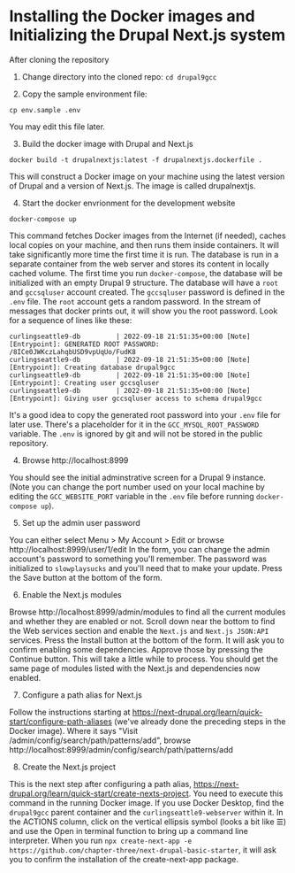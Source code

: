 # Installing the Docker images and Initializing the Drupal Next.js system

After cloning the repository

1. Change directory into the cloned repo: `cd drupal9gcc`

2. Copy the sample environment file:

`cp env.sample .env`

You may edit this file later.

3. Build the docker image with Drupal and Next.js

`docker build -t drupalnextjs:latest -f drupalnextjs.dockerfile .`

This will construct a Docker image on your machine using the latest version
of Drupal and a version of Next.js.  The image is called drupalnextjs.

4. Start the docker envrionment for the development website

`docker-compose up`

This command fetches Docker images from the Internet (if needed),
caches local copies on your machine, and then runs them inside
containers.  It will take significantly more time the first time it is
run.  The database is run in a separate container from the web server
and stores its content in locally cached volume.  The first time you
run `docker-compose`, the database will be initialized with an empty
Drupal 9 structure.  The database will have a `root` and `gccsqluser`
account created.  The `gccsqluser` password is defined in the `.env`
file.  The `root` account gets a random password. In the stream of
messages that docker prints out, it will show you the root password.
Look for a sequence of lines like these:

```
curlingseattle9-db         | 2022-09-18 21:51:35+00:00 [Note] [Entrypoint]: GENERATED ROOT PASSWORD: /8ICe0JWKczLahqbUSD9vpUqUo/FudK8
curlingseattle9-db         | 2022-09-18 21:51:35+00:00 [Note] [Entrypoint]: Creating database drupal9gcc
curlingseattle9-db         | 2022-09-18 21:51:35+00:00 [Note] [Entrypoint]: Creating user gccsqluser
curlingseattle9-db         | 2022-09-18 21:51:35+00:00 [Note] [Entrypoint]: Giving user gccsqluser access to schema drupal9gcc
```

It's a good idea to copy the generated root password into your `.env`
file for later use.  There's a placeholder for it in the
`GCC_MYSQL_ROOT_PASSWORD` variable.  The `.env` is ignored by git and
will not be stored in the public repository.

4. Browse http://localhost:8999

You should see the initial adminstrative screen for a Drupal 9 instance.
(Note you can change the port number used on your local machine by
editing the `GCC_WEBSITE_PORT` variable in the `.env` file before running
`docker-compose up`).

5. Set up the admin user password

You can either select Menu > My Account > Edit or browse
http://localhost:8999/user/1/edit In the form, you can change the
admin account's password to something you'll remember.  The password
was initialized to `slowplaysucks` and you'll need that to make your
update.  Press the Save button at the bottom of the form.

6. Enable the Next.js modules

Browse http://localhost:8999/admin/modules to find all the current
modules and whether they are enabled or not.  Scroll down near the
bottom to find the Web services section and enable the `Next.js` and
`Next.js JSON:API` services.  Press the Install button at the bottom
of the form. It will ask you to confirm enabling some dependencies.
Approve those by pressing the Continue button. This will take a
little while to process.  You should get the same page of modules
listed with the Next.js and dependencies now enabled.

7. Configure a path alias for Next.js 

Follow the instructions starting at
https://next-drupal.org/learn/quick-start/configure-path-aliases
(we've already done the preceding steps in the Docker image).
Where it says "Visit /admin/config/search/path/patterns/add", browse
http://localhost:8999/admin/config/search/path/patterns/add

8. Create the Next.js project

This is the next step after configuring a path alias,
https://next-drupal.org/learn/quick-start/create-nexts-project.  You
need to execute this command in the running Docker image.  If you use
Docker Desktop, find the `drupal9gcc` parent container and the
`curlingseattle9-webserver` within it.  In the ACTIONS column, click
on the vertical ellipsis symbol (looks a bit like ☰) and use the Open
in terminal function to bring up a command line interpreter.  When you
run `npx create-next-app -e
https://github.com/chapter-three/next-drupal-basic-starter`, it will
ask you to confirm the installation of the create-next-app package.












